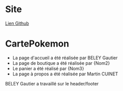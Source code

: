 # Site  
[Lien Github](https://github.com/gautier900/Carte_Pokemon.git)
# CartePokemon

- La page d'accueil a été réalisée par BELEY Gautier
- La page de boutique a été réalisée par {Nom2}
- Le panier a été réalisé par {Nom3}
- La page à propos a été réalisée par Martin CUINET

BELEY Gautier a travaillé sur le header/footer
